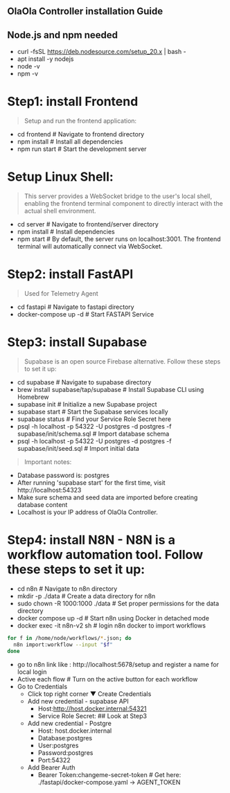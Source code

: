 ## OlaOla Controller installation Guide

## Node.js and npm needed
- curl -fsSL https://deb.nodesource.com/setup_20.x | bash -
- apt install -y nodejs
- node -v  
- npm -v

# Step1: install Frontend 
> Setup and run the frontend application:

- cd frontend                      # Navigate to frontend directory
- npm install                      # Install all dependencies
- npm run start                    # Start the development server

# Setup Linux Shell:  
> This server provides a WebSocket bridge to the user's local shell, enabling the frontend terminal component to directly interact with the actual shell environment.

- cd server                        # Navigate to frontend/server directory
- npm install                      # Install dependencies
- npm start                        # By default, the server runs on localhost:3001. The frontend terminal will automatically connect via WebSocket.

# Step2: install FastAPI 
>Used for Telemetry Agent

- cd fastapi                       # Navigate to fastapi directory
- docker-compose up -d             # Start FASTAPI Service

# Step3: install Supabase 
> Supabase is an open source Firebase alternative. Follow these steps to set it up:

- cd supabase                      # Navigate to supabase directory
- brew install supabase/tap/supabase   # Install Supabase CLI using Homebrew
- supabase init                    # Initialize a new Supabase project
- supabase start                   # Start the Supabase services locally
- supabase status                  # Find your Service Role Secret here
- psql -h localhost -p 54322 -U postgres -d postgres -f supabase/init/schema.sql   # Import database schema
- psql -h localhost -p 54322 -U postgres -d postgres -f supabase/init/seed.sql     # Import initial data

> Important notes:
- Database password is: postgres
- After running 'supabase start' for the first time, visit http://localhost:54323 
- Make sure schema and seed data are imported before creating database content
- Localhost is your IP address of OlaOla Controller.

# Step4: install N8N - N8N is a workflow automation tool. Follow these steps to set it up:

- cd n8n                           # Navigate to n8n directory
- mkdir -p ./data                  # Create a data directory for n8n
- sudo chown -R 1000:1000 ./data   # Set proper permissions for the data directory
- docker compose up -d             # Start n8n using Docker in detached mode
- docker exec -it n8n-v2 sh        # login n8n docker to import workflows

```bash
for f in /home/node/workflows/*.json; do
  n8n import:workflow --input "$f"
done
```

- go to n8n link like : http://localhost:5678/setup and register a name for local login
- Active each flow   # Turn on the active button for each workflow
- Go to Credentials 
    - Click top right corner ▼ Create Credentials 
    - Add new credential - supabase API 
        - Host:http://host.docker.internal:54321 
        - Service Role Secret: ## Look at Step3
    - Add new credential - Postgre
        - Host: host.docker.internal
        - Database:postgres
        - User:postgres
        - Password:postgres
        - Port:54322
    - Add Bearer Auth
        - Bearer Token:changeme-secret-token          # Get here: ./fastapi/docker-compose.yaml -> AGENT_TOKEN

